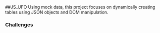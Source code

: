 ##JS_UFO
Using mock data, this project focuses on dynamically creating tables using JSON objects and DOM manipulation.
### Challenges